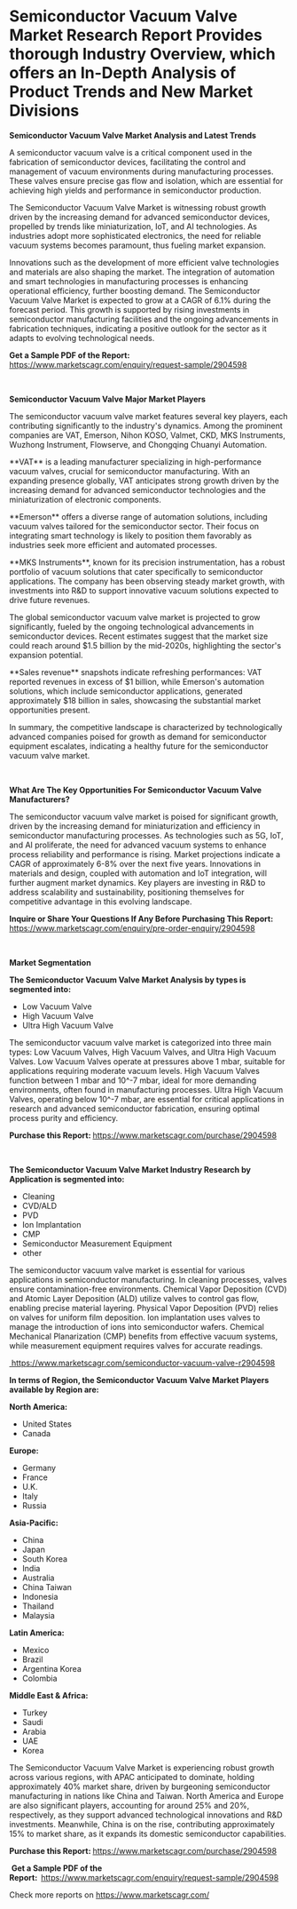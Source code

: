 <p><h1>Semiconductor Vacuum Valve Market Research Report Provides thorough Industry Overview, which offers an In-Depth Analysis of Product Trends and New Market Divisions</h1></p><p><strong>Semiconductor Vacuum Valve Market Analysis and Latest Trends</strong></p>
<p><p>A semiconductor vacuum valve is a critical component used in the fabrication of semiconductor devices, facilitating the control and management of vacuum environments during manufacturing processes. These valves ensure precise gas flow and isolation, which are essential for achieving high yields and performance in semiconductor production.</p><p>The Semiconductor Vacuum Valve Market is witnessing robust growth driven by the increasing demand for advanced semiconductor devices, propelled by trends like miniaturization, IoT, and AI technologies. As industries adopt more sophisticated electronics, the need for reliable vacuum systems becomes paramount, thus fueling market expansion. </p><p>Innovations such as the development of more efficient valve technologies and materials are also shaping the market. The integration of automation and smart technologies in manufacturing processes is enhancing operational efficiency, further boosting demand. The Semiconductor Vacuum Valve Market is expected to grow at a CAGR of 6.1% during the forecast period. This growth is supported by rising investments in semiconductor manufacturing facilities and the ongoing advancements in fabrication techniques, indicating a positive outlook for the sector as it adapts to evolving technological needs.</p></p>
<p><strong>Get a Sample PDF of the Report:&nbsp;</strong> <a href="https://www.marketscagr.com/enquiry/request-sample/2904598?utm_campaign=2942&utm_medium=2&utm_source=Github&utm_content=ia&utm_term=12032025&utm_id=semiconductor-vacuum-valve">https://www.marketscagr.com/enquiry/request-sample/2904598</a></p>
<p>&nbsp;</p>
<p><strong>Semiconductor Vacuum Valve Major Market Players</strong></p>
<p><p>The semiconductor vacuum valve market features several key players, each contributing significantly to the industry's dynamics. Among the prominent companies are VAT, Emerson, Nihon KOSO, Valmet, CKD, MKS Instruments, Wuzhong Instrument, Flowserve, and Chongqing Chuanyi Automation. </p><p>**VAT** is a leading manufacturer specializing in high-performance vacuum valves, crucial for semiconductor manufacturing. With an expanding presence globally, VAT anticipates strong growth driven by the increasing demand for advanced semiconductor technologies and the miniaturization of electronic components.</p><p>**Emerson** offers a diverse range of automation solutions, including vacuum valves tailored for the semiconductor sector. Their focus on integrating smart technology is likely to position them favorably as industries seek more efficient and automated processes. </p><p>**MKS Instruments**, known for its precision instrumentation, has a robust portfolio of vacuum solutions that cater specifically to semiconductor applications. The company has been observing steady market growth, with investments into R&D to support innovative vacuum solutions expected to drive future revenues.</p><p>The global semiconductor vacuum valve market is projected to grow significantly, fueled by the ongoing technological advancements in semiconductor devices. Recent estimates suggest that the market size could reach around $1.5 billion by the mid-2020s, highlighting the sector's expansion potential.</p><p>**Sales revenue** snapshots indicate refreshing performances: VAT reported revenues in excess of $1 billion, while Emerson's automation solutions, which include semiconductor applications, generated approximately $18 billion in sales, showcasing the substantial market opportunities present. </p><p>In summary, the competitive landscape is characterized by technologically advanced companies poised for growth as demand for semiconductor equipment escalates, indicating a healthy future for the semiconductor vacuum valve market.</p></p>
<p>&nbsp;</p>
<p><strong>What Are The Key Opportunities For Semiconductor Vacuum Valve Manufacturers?</strong></p>
<p><p>The semiconductor vacuum valve market is poised for significant growth, driven by the increasing demand for miniaturization and efficiency in semiconductor manufacturing processes. As technologies such as 5G, IoT, and AI proliferate, the need for advanced vacuum systems to enhance process reliability and performance is rising. Market projections indicate a CAGR of approximately 6-8% over the next five years. Innovations in materials and design, coupled with automation and IoT integration, will further augment market dynamics. Key players are investing in R&D to address scalability and sustainability, positioning themselves for competitive advantage in this evolving landscape.</p></p>
<p><strong>Inquire or Share Your Questions If Any Before Purchasing This Report:</strong> <a href="https://www.marketscagr.com/enquiry/pre-order-enquiry/2904598?utm_campaign=2942&utm_medium=2&utm_source=Github&utm_content=ia&utm_term=12032025&utm_id=semiconductor-vacuum-valve">https://www.marketscagr.com/enquiry/pre-order-enquiry/2904598</a></p>
<p>&nbsp;</p>
<p><strong>Market Segmentation</strong></p>
<p><strong>The Semiconductor Vacuum Valve Market Analysis by types is segmented into:</strong></p>
<p><ul><li>Low Vacuum Valve</li><li>High Vacuum Valve</li><li>Ultra High Vacuum Valve</li></ul></p>
<p><p>The semiconductor vacuum valve market is categorized into three main types: Low Vacuum Valves, High Vacuum Valves, and Ultra High Vacuum Valves. Low Vacuum Valves operate at pressures above 1 mbar, suitable for applications requiring moderate vacuum levels. High Vacuum Valves function between 1 mbar and 10^-7 mbar, ideal for more demanding environments, often found in manufacturing processes. Ultra High Vacuum Valves, operating below 10^-7 mbar, are essential for critical applications in research and advanced semiconductor fabrication, ensuring optimal process purity and efficiency.</p></p>
<p><strong>Purchase this Report:&nbsp;</strong><a href="https://www.marketscagr.com/purchase/2904598?utm_campaign=2942&utm_medium=2&utm_source=Github&utm_content=ia&utm_term=12032025&utm_id=semiconductor-vacuum-valve">https://www.marketscagr.com/purchase/2904598</a></p>
<p>&nbsp;</p>
<p><strong>The Semiconductor Vacuum Valve Market Industry Research by Application is segmented into:</strong></p>
<p><ul><li>Cleaning</li><li>CVD/ALD</li><li>PVD</li><li>Ion Implantation</li><li>CMP</li><li>Semiconductor Measurement Equipment</li><li>other</li></ul></p>
<p><p>The semiconductor vacuum valve market is essential for various applications in semiconductor manufacturing. In cleaning processes, valves ensure contamination-free environments. Chemical Vapor Deposition (CVD) and Atomic Layer Deposition (ALD) utilize valves to control gas flow, enabling precise material layering. Physical Vapor Deposition (PVD) relies on valves for uniform film deposition. Ion implantation uses valves to manage the introduction of ions into semiconductor wafers. Chemical Mechanical Planarization (CMP) benefits from effective vacuum systems, while measurement equipment requires valves for accurate readings.</p></p>
<p><a href="https://www.marketscagr.com/semiconductor-vacuum-valve-r2904598?utm_campaign=2942&utm_medium=2&utm_source=Github&utm_content=ia&utm_term=12032025&utm_id=semiconductor-vacuum-valve">&nbsp;https://www.marketscagr.com/semiconductor-vacuum-valve-r2904598</a></p>
<p><strong>In terms of Region, the Semiconductor Vacuum Valve Market Players available by Region are:</strong></p>
<p>
    <p> <strong> North America: </strong>
        <ul>
            <li>United States</li>
            <li>Canada</li>
        </ul>
        </p> 
    <p> <strong> Europe: </strong>
        <ul>
            <li>Germany</li>
            <li>France</li>
            <li>U.K.</li>
            <li>Italy</li>
            <li>Russia</li>
        </ul>
        </p> 
    <p> <strong> Asia-Pacific: </strong>
        <ul>
            <li>China</li>
            <li>Japan</li>
            <li>South Korea</li>
            <li>India</li>
            <li>Australia</li>
            <li>China Taiwan</li>
            <li>Indonesia</li>
            <li>Thailand</li>
            <li>Malaysia</li>
        </ul>
        </p> 
    <p> <strong> Latin America: </strong>
        <ul>
            <li>Mexico</li>
            <li>Brazil</li>
            <li>Argentina Korea</li>
            <li>Colombia</li>
        </ul>
        </p> 
    <p> <strong> Middle East & Africa: </strong>
        <ul>
            <li>Turkey</li>
            <li>Saudi</li>
            <li>Arabia</li>
            <li>UAE</li>
            <li>Korea</li>
        </ul>
    </p>
    </p>
<p><p>The Semiconductor Vacuum Valve Market is experiencing robust growth across various regions, with APAC anticipated to dominate, holding approximately 40% market share, driven by burgeoning semiconductor manufacturing in nations like China and Taiwan. North America and Europe are also significant players, accounting for around 25% and 20%, respectively, as they support advanced technological innovations and R&D investments. Meanwhile, China is on the rise, contributing approximately 15% to market share, as it expands its domestic semiconductor capabilities.</p></p>
<p><strong>Purchase this Report: </strong><a href="https://www.marketscagr.com/purchase/2904598?utm_campaign=2942&utm_medium=2&utm_source=Github&utm_content=ia&utm_term=12032025&utm_id=semiconductor-vacuum-valve">https://www.marketscagr.com/purchase/2904598</a></p>
<p>&nbsp;<strong>Get a Sample PDF of the Report:&nbsp;&nbsp;</strong><a href="https://www.marketscagr.com/enquiry/request-sample/2904598?utm_campaign=2942&utm_medium=2&utm_source=Github&utm_content=ia&utm_term=12032025&utm_id=semiconductor-vacuum-valve">https://www.marketscagr.com/enquiry/request-sample/2904598</a></p>
<p><strong></strong></p>
<p>Check more reports on <a href="https://www.marketscagr.com/?utm_campaign=2942&utm_medium=2&utm_source=Github&utm_content=ia&utm_term=12032025&utm_id=semiconductor-vacuum-valve">https://www.marketscagr.com/</a></p>